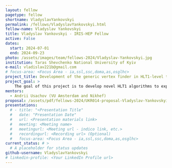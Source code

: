 ```yaml
---
layout: fellow
pagetype: fellow
shortname: VladyslavYankovskyi
permalink: /fellows/VladyslavYankovskyi.html
fellow-name: Vladyslav Yankovskyi
title: Vladyslav Yankovskyi - IRIS-HEP Fellow
active: False
dates:
  start: 2024-07-01
  end: 2024-09-23
photo: /assets/images/team/fellows-2024/Vladyslav-Yankovskyi.jpg
institution: Taras Shevchenko National University of Kyiv
e-mail: vladislav221b@gmail.com
# focus-area: <Focus Area - ia,ssl,ssc,doma,as,osglhc>
project_title: Development of the generic vertex finder in HLT1-level trigger at LHCb
project_goal: >
    The goal of this project is to develop novel HLT1 algorithms to expand LHCb physics reach in QCD as well as searches for New Physics
mentors:
  - Andrii Usachov (VU Amsterdam and Nikhef)
proposal: /assets/pdf/fellows-2024/UKR014-proposal-Vladyslav-Yankovskyi.pdf
presentations:
  # - title: "<Presentation Title"
  #   date: "Presentation Date"
  #   url: <Presentation materials link>
  #   meeting: <Meeting name>
  #   meetingurl: <Meeting url - indico link, etc.>
  #   recordingurl: <Recording url> (Optional)
  #   focus-area: <Focus Area - ia,ssl,ssc,doma,as,osglhc>
current_status: # >
  # A placeholder for status updates
github-username: VladyslavYankovskyi
# linkedin-profile: <Your LinkedIn Profile url>
---
```

